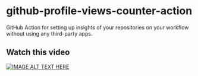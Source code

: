# github-profile-views-counter-action
GitHub Action for setting up insights of your repositories on your workflow without using any third-party apps.


## Watch this video
[![IMAGE ALT TEXT HERE](https://img.youtube.com/vi/K6FYiP_XRuU/0.jpg)](https://www.youtube.com/watch?v=K6FYiP_XRuU)
